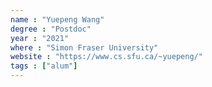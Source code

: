 ```yaml
---
name : "Yuepeng Wang"
degree : "Postdoc"
year : "2021"
where : "Simon Fraser University"
website : "https://www.cs.sfu.ca/~yuepeng/"
tags : ["alum"]
---
```

